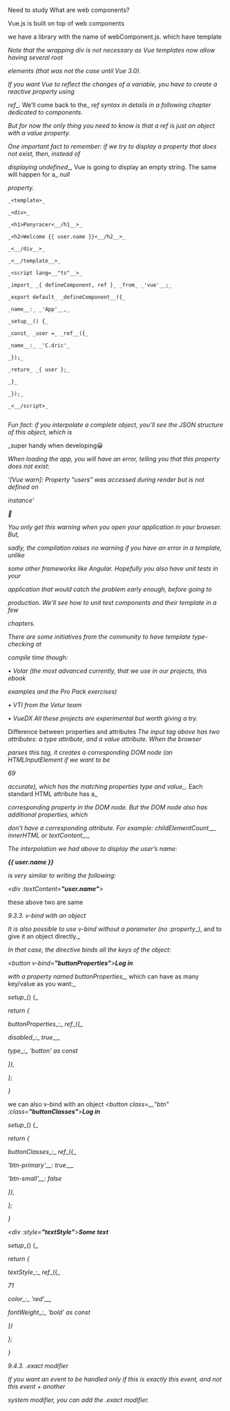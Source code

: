 Need to study
What are web components?

Vue.js is built on top of web components

we have a library with the name of webComponent.js. which have template

 _Note that the wrapping_ _div_ _is not necessary as Vue templates now allow having several root_

_elements (that was not the case until Vue 3.0)._

_If you want Vue to reflect the changes of a variable, you have to create a reactive property using_

_ref__. We’ll come back to the_ _ref_ _syntax in details in a following chapter dedicated to components._

_But for now the only thing you need to know is that a_ _ref_ _is just an object with a_ _value_ _property._

_One important fact to remember: if we try to display a property that does not exist, then, instead of_

_displaying_ _undefined__, Vue is going to display an empty string. The same will happen for a_ _null_

_property._

```
_<template>_

_<div>_

_<h1>Ponyracer<__/h1__>_

_<h2>Welcome {{ user.name }}<__/h2__>_

_<__/div__>_

_<__/template__>_

_<script lang=__"ts"__>_

_import_ _{ defineComponent, ref }_ _from_ _'vue'__;_

_export default_ _defineComponent__({_

_name__:_ _'App'__,_

_setup__() {_

_const_ _user =_ _ref__({_

_name__:_ _'C.dric'_

_});_

_return_ _{ user };_

_}_

_});_

_<__/script>_


```

_Fun fact: if you interpolate a complete object, you’ll see the JSON structure of this object, which is_

_super handy when developing😀

_When loading the app, you will have an error, telling you that this property does not exist:_

_'[Vue warn]: Property "users" was accessed during render but is not defined on_

_instance'_

__

_You only get this warning when you open your application in your browser. But,_

_sadly, the compilation raises no warning if you have an error in a template, unlike_

_some other frameworks like Angular. Hopefully you also have unit tests in your_

_application that would catch the problem early enough, before going to_

_production. We’ll see how to unit test components and their template in a few_

_chapters._

_There are some initiatives from the community to have template type-checking at_

_compile time though:_

_•_ _Volar_ _(the most advanced currently, that we use in our projects, this ebook_

_examples and the Pro Pack exercises)_

_•_ _VTI_ _from the Vetur team_

_•_ _VueDX_ _All these projects are experimental but worth giving a try._

Difference between properties and attributes
_The_ _input_ _tag above has two attributes: a_ _type_ _attribute, and a_ _value_ _attribute. When the browser_

_parses this tag, it creates a corresponding DOM node (an_ _HTMLInputElement_ _if we want to be_

_69_

_accurate), which has the matching properties_ _type_ _and_ _value__. Each standard HTML attribute has a_

_corresponding property in the DOM node. But the DOM node also has additional properties, which_

_don’t have a corresponding attribute. For example:_ _childElementCount__,_ _innerHTML_ _or_ _textContent__._

_The interpolation we had above to display the user’s name:_

_<div>__{{ user.name }}__</div>_

_is very similar to writing the following:_

_<div_ _:textContent=__"user.name"__></div>_

these above two are same


_9.3.3._ _v-bind_ _with an object_

_It is also possible to use_ _v-bind_ _without a parameter (no_ _:property__), and to give it an object directly._

_In that case, the directive binds all the keys of the object:_

_<button_ _v-bind=__"buttonProperties"__>__Log in__</button>_

_with a property named_ _buttonProperties__, which can have as many key/value as you want:_

_setup__() {_

_return_ _{_

_buttonProperties__:_ _ref__({_

_disabled__:_ _true__,_

_type__:_ _'button'_ _as_ _const_

_}),_

_};_

_}_


we can also v-bind with an object
_<button_ _class=__"btn"_ _:class=__"buttonClasses"__>__Log in__</button>_

_setup__() {_

_return_ _{_

_buttonClasses__:_ _ref__({_

_'btn-primary'__:_ _true__,_

_'btn-small'__:_ _false_

_}),_

_};_

_}_


_<div_ _:style=__"textStyle"__>__Some text__</div>_

_setup__() {_

_return_ _{_

_textStyle__:_ _ref__({_

_71_

_color__:_ _'red'__,_

_fontWeight__:_ _'bold'_ _as_ _const_

_})_

_};_

_}_


_9.4.3._ _.exact_ _modifier_

_If you want an event to be handled only if this is exactly this event, and not this event + another_

_system modifier, you can add the_ _.exact_ _modifier._